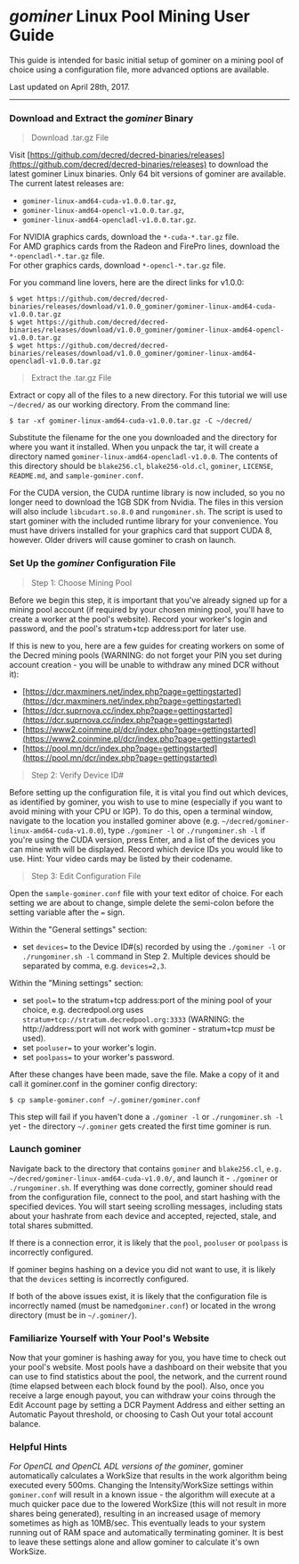 # **<i class="fa fa-linux"></i> *gominer* Linux Pool Mining User Guide**

This guide is intended for basic initial setup of gominer on a mining pool of choice using a configuration file, more advanced options are available.

Last updated on April 28th, 2017.

---

### **<i class="fa fa-download"></i> Download and Extract the *gominer* Binary**


>Download .tar.gz File

Visit [https://github.com/decred/decred-binaries/releases](https://github.com/decred/decred-binaries/releases) to download the latest gominer Linux binaries. Only 64 bit versions of gominer are available. The current latest releases are:

- `gominer-linux-amd64-cuda-v1.0.0.tar.gz`,
- `gominer-linux-amd64-opencl-v1.0.0.tar.gz`,
- `gominer-linux-amd64-opencladl-v1.0.0.tar.gz`.

For NVIDIA graphics cards, download the `*-cuda-*.tar.gz` file. <br />
For AMD graphics cards from the Radeon and FirePro lines, download the `*-opencladl-*.tar.gz` file. <br />
For other graphics cards, download `*-opencl-*.tar.gz` file.

For you command line lovers, here are the direct links for v1.0.0:

```no-highlight
$ wget https://github.com/decred/decred-binaries/releases/download/v1.0.0_gominer/gominer-linux-amd64-cuda-v1.0.0.tar.gz
$ wget https://github.com/decred/decred-binaries/releases/download/v1.0.0_gominer/gominer-linux-amd64-opencl-v1.0.0.tar.gz
$ wget https://github.com/decred/decred-binaries/releases/download/v1.0.0_gominer/gominer-linux-amd64-opencladl-v1.0.0.tar.gz
```

>Extract the .tar.gz File

Extract or copy all of the files to a new directory. For this tutorial we will use `~/decred/` as our working directory. From the command line:

```no-highlight
$ tar -xf gominer-linux-amd64-cuda-v1.0.0.tar.gz -C ~/decred/
```

Substitute the filename for the one you downloaded and the directory for where you want it installed.  When you unpack the tar, it will create a directory named `gominer-linux-amd64-opencladl-v1.0.0`. The contents of this directory should be `blake256.cl`, `blake256-old.cl`, `gominer`, `LICENSE`, `README.md`, and `sample-gominer.conf`.

For the CUDA version, the CUDA runtime library is now included, so you no longer need to download the 1GB SDK from Nvidia.  The files in this version will also include `libcudart.so.8.0` and `rungominer.sh`. The script is used to start gominer with the included runtime library for your convenience.  You must have drivers installed for your graphics card that support CUDA 8, however.  Older drivers will cause gominer to crash on launch.

### **Set Up the *gominer* Configuration File**

> Step 1: Choose Mining Pool

Before we begin this step, it is important that you've already signed up for a mining pool account (if required by your chosen mining pool, you'll have to create a worker at the pool's website). Record your worker's login and password, and the pool's stratum+tcp address:port for later use.

If this is new to you, here are a few guides for creating workers on some of the Decred mining pools (WARNING: do not forget your PIN you set during account creation - you will be unable to withdraw any mined DCR without it):

- [https://dcr.maxminers.net/index.php?page=gettingstarted](https://dcr.maxminers.net/index.php?page=gettingstarted)
- [https://dcr.suprnova.cc/index.php?page=gettingstarted](https://dcr.suprnova.cc/index.php?page=gettingstarted)
- [https://www2.coinmine.pl/dcr/index.php?page=gettingstarted](https://www2.coinmine.pl/dcr/index.php?page=gettingstarted)
- [https://pool.mn/dcr/index.php?page=gettingstarted](https://pool.mn/dcr/index.php?page=gettingstarted)

> Step 2: Verify Device ID#

Before setting up the configuration file, it is vital you find out which devices, as identified by gominer, you wish to use to mine (especially if you want to avoid mining with your CPU or IGP). To do this, open a terminal window, navigate to the location you installed gominer above (e.g. `~/decred/gominer-linux-amd64-cuda-v1.0.0`), type `./gominer -l` or `./rungominer.sh -l` if you're using the CUDA version, press Enter, and a list of the devices you can mine with will be displayed. Record which device IDs you would like to use. Hint: Your video cards may be listed by their codename.

> Step 3: Edit Configuration File

Open the `sample-gominer.conf` file with your text editor of choice. For each setting we are about to change, simple delete the semi-colon before the setting variable after the `=` sign. 

Within the "General settings" section:

- set `devices=` to the Device ID#(s) recorded by using the `./gominer -l` or `./rungominer.sh -l` command in Step 2. Multiple devices should be separated by comma, e.g. `devices=2,3`.

Within the "Mining settings" section:

- set `pool=` to the stratum+tcp address:port of the mining pool of your choice, e.g. decredpool.org uses `stratum+tcp://stratum.decredpool.org:3333` (WARNING: the http://address:port will not work with gominer - stratum+tcp *must* be used).
- set `pooluser=` to your worker's login.
- set `poolpass=` to your worker's password.

After these changes have been made, save the file.  Make a copy of it and call it gominer.conf in the gominer config directory:

```no-highlight
$ cp sample-gominer.conf ~/.gominer/gominer.conf
```

This step will fail if you haven't done a `./gominer -l` or `./rungominer.sh -l` yet - the directory `~/.gominer` gets created the first time gominer is run.

### **Launch gominer**

Navigate back to the directory that contains `gominer` and `blake256.cl`, `e.g. ~/decred/gominer-linux-amd64-cuda-v1.0.0/`, and launch it - `./gominer` or `./rungominer.sh`. If everything was done correctly, gominer should read from the configuration file, connect to the pool, and start hashing with the specified devices. You will start seeing scrolling messages, including stats about your hashrate from each device and accepted, rejected, stale, and total shares submitted.

If there is a connection error, it is likely that the `pool`, `pooluser` or `poolpass` is incorrectly configured.

If gominer begins hashing on a device you did not want to use, it is likely that the `devices` setting is incorrectly configured.

If both of the above issues exist, it is likely that the configuration file is incorrectly named (must be named`gominer.conf`) or located in the wrong directory (must be in `~/.gominer/`).

### **Familiarize Yourself with Your Pool's Website**

Now that your gominer is hashing away for you, you have time to check out your pool's website. Most pools have a dashboard on their website that you can use to find statistics about the pool, the network, and the current round (time elapsed between each block found by the pool). Also, once you receive a large enough payout, you can withdraw your coins through the Edit Account page by setting a DCR Payment Address and either setting an Automatic Payout threshold, or choosing to Cash Out your total account balance.

### **Helpful Hints**

*For OpenCL and OpenCL ADL versions of the gominer*, gominer automatically calculates a WorkSize that results in the work algorithm being executed every 500ms. Changing the Intensity/WorkSize settings within `gominer.conf` will result in a known issue - the algorithm will execute at a much quicker pace due to the lowered WorkSize (this will not result in more shares being generated), resulting in an increased usage of memory sometimes as high as 10MB/sec. This eventually leads to your system running out of RAM space and automatically terminating gominer. It is best to leave these settings alone and allow gominer to calculate it's own WorkSize.